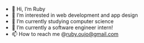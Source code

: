 - 👋 Hi, I’m Ruby
- 👀 I’m interested in web development and app design
- 🌱 I’m currently studying computer science
- 💞️ I’m currently a software engineer intern!
- 📫 How to reach me @ruby.oujo@gmail.com

<!---
ruby-oujo/ruby-oujo is a ✨ special ✨ repository because its `README.md` (this file) appears on your GitHub profile.
You can click the Preview link to take a look at your changes.
--->
